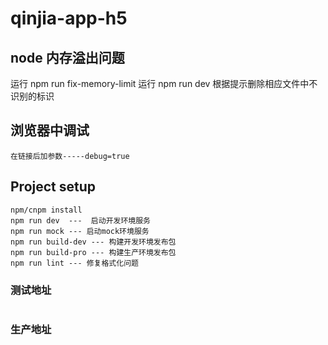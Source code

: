 # qinjia-app-h5

## node 内存溢出问题

运行 npm run fix-memory-limit
运行 npm run dev
根据提示删除相应文件中不识别的标识

## 浏览器中调试

```
在链接后加参数-----debug=true
```

## Project setup

```
npm/cnpm install
npm run dev  ---  启动开发环境服务
npm run mock --- 启动mock环境服务
npm run build-dev --- 构建开发环境发布包
npm run build-pro --- 构建生产环境发布包
npm run lint --- 修复格式化问题
```

### 测试地址

```

```

### 生产地址

```

```

